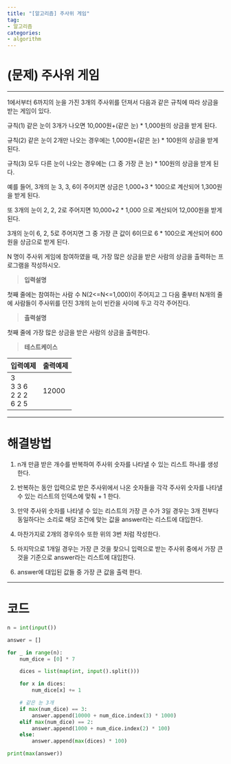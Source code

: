 ```yaml
---
title: "[알고리즘] 주사위 게임"
tag:
- 알고리즘
categories:
- algorithm
---
```


# (문제) 주사위 게임
---

1에서부터 6까지의 눈을 가진 3개의 주사위를 던져서 다음과 같은 규칙에 따라 상금을 받는 게임이 있다.

규칙(1) 같은 눈이 3개가 나오면 10,000원+(같은 눈) * 1,000원의 상금을 받게 된다.

규칙(2) 같은 눈이 2개만 나오는 경우에는 1,000원+(같은 눈) * 100원의 상금을 받게 된다.

규칙(3) 모두 다른 눈이 나오는 경우에는 (그 중 가장 큰 눈) * 100원의 상금을 받게 된다.

예를 들어, 3개의 눈 3, 3, 6이 주어지면 상금은 1,000+3 * 100으로 계산되어 1,300원을 받게 된다.

또 3개의 눈이 2, 2, 2로 주어지면 10,000+2 * 1,000 으로 계산되어 12,000원을 받게 된다.

3개의 눈이 6, 2, 5로 주어지면 그 중 가장 큰 값이 6이므로 6 * 100으로 계산되어 600원을 상금으로 받게 된다.

N 명이 주사위 게임에 참여하였을 때, 가장 많은 상금을 받은 사람의 상금을 출력하는 프로그램을 작성하시오.

> **입력설명**

첫째 줄에는 참여하는 사람 수 N(2<=N<=1,000)이 주어지고 그 다음 줄부터 N개의 줄에 사람들이 주사위를 던진 3개의 눈이 빈칸을 사이에 두고 각각 주어진다. 

> **출력설명**

첫째 줄에 가장 많은 상금을 받은 사람의 상금을 출력한다.


> **테스트케이스**
 

| 입력예제 | 출력예제 |
| -------- | -------- | 
| 3<br>3 3 6<br>2 2 2<br>6 2 5 | 12000 | 

---
# 해결방법

1. n개 만큼 받은 개수를 반복하여 주사위 숫자를 나타낼 수 있는 리스트 하나를 생성한다.

2. 반복하는 동안 입력으로 받은 주사위에서 나온 숫자들을 각각 주사위 숫자를 나타낼 수 있는 리스트의 인덱스에 맞춰 + 1 한다.

3. 만약 주사위 숫자를 나타낼 수 있는 리스트의 가장 큰 수가 3일 경우는 3개 전부다 동일하다는 소리로 해당 조건에 맞는 값을 answer라는 리스트에 대입한다.

4. 마찬가지로 2개의 경우의수 또한 위의 3번 처럼 작성한다.

5. 마지막으로 1개일 경우는 가장 큰 것을 찾으니 입력으로 받는 주사위 중에서 가장 큰것을 기준으로 answer라는 리스트에 대입한다.

6. answer에 대입된 값들 중 가장 큰 값을 출력 한다.




---

# 코드
```python
n = int(input())

answer = []

for _ in range(n):
    num_dice = [0] * 7

    dices = list(map(int, input().split()))

    for x in dices:
        num_dice[x] += 1

    # 같은 눈 3개
    if max(num_dice) == 3:
        answer.append(10000 + num_dice.index(3) * 1000)
    elif max(num_dice) == 2:
        answer.append(1000 + num_dice.index(2) * 100)
    else:
        answer.append(max(dices) * 100)

print(max(answer))
```
